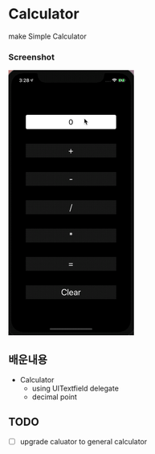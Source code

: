 # Calculator
make Simple Calculator

### Screenshot
<img src="Calculator.gif" width= "250" />

## 배운내용
- Calculator
  - using UITextfield delegate
  - decimal point

## TODO
- [ ] upgrade caluator to general calculator
